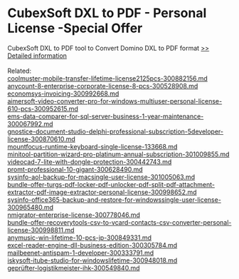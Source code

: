 # CubexSoft DXL to PDF - Personal License -Special Offer
CubexSoft DXL to PDF tool to Convert Domino DXL to PDF format
[>> Detailed information](https://secure.shareit.com/shareit/product.html?productid=300799646&affiliateid=200057808)<br/><br/>Related:
<br />[coolmuster-mobile-transfer-lifetime-license2125pcs-300882156.md](https://github.com/downloadplanet/downloadplanet/blob/main/coolmuster-mobile-transfer-lifetime-license2125pcs-300882156.md)<br />[anycount-8-enterprise-corporate-license-8-pcs-300528908.md](https://github.com/downloadplanet/downloadplanet/blob/main/anycount-8-enterprise-corporate-license-8-pcs-300528908.md)<br />[economsys-invoicing-300992668.md](https://github.com/downloadplanet/downloadplanet/blob/main/economsys-invoicing-300992668.md)<br />[aimersoft-video-converter-pro-for-windows-multiuser-personal-license-610-pcs-300952615.md](https://github.com/downloadplanet/downloadplanet/blob/main/aimersoft-video-converter-pro-for-windows-multiuser-personal-license-610-pcs-300952615.md)<br />[ems-data-comparer-for-sql-server-business-1-year-maintenance-300067992.md](https://github.com/downloadplanet/downloadplanet/blob/main/ems-data-comparer-for-sql-server-business-1-year-maintenance-300067992.md)<br />[gnostice-document-studio-delphi-professional-subscription-5developer-license-300870610.md](https://github.com/downloadplanet/downloadplanet/blob/main/gnostice-document-studio-delphi-professional-subscription-5developer-license-300870610.md)<br />[mountfocus-runtime-keyboard-single-license-133668.md](https://github.com/downloadplanet/downloadplanet/blob/main/mountfocus-runtime-keyboard-single-license-133668.md)<br />[minitool-partition-wizard-pro-platinum-annual-subscription-301009855.md](https://github.com/downloadplanet/downloadplanet/blob/main/minitool-partition-wizard-pro-platinum-annual-subscription-301009855.md)<br />[videocad-7-lite-with-dongle-protection-300442743.md](https://github.com/downloadplanet/downloadplanet/blob/main/videocad-7-lite-with-dongle-protection-300442743.md)<br />[promt-professional-10-gigant-300628490.md](https://github.com/downloadplanet/downloadplanet/blob/main/promt-professional-10-gigant-300628490.md)<br />[sysinfo-aol-backup-for-macsingle-user-license-301005063.md](https://github.com/downloadplanet/downloadplanet/blob/main/sysinfo-aol-backup-for-macsingle-user-license-301005063.md)<br />[bundle-offer-turgs-pdf-locker-pdf-unlocker-pdf-split-pdf-attachment-extractor-pdf-image-extractor-personal-license-300998652.md](https://github.com/downloadplanet/downloadplanet/blob/main/bundle-offer-turgs-pdf-locker-pdf-unlocker-pdf-split-pdf-attachment-extractor-pdf-image-extractor-personal-license-300998652.md)<br />[sysinfo-office365-backup-and-restore-for-windowssingle-user-license-300965480.md](https://github.com/downloadplanet/downloadplanet/blob/main/sysinfo-office365-backup-and-restore-for-windowssingle-user-license-300965480.md)<br />[nmigrator-enterprise-license-300778046.md](https://github.com/downloadplanet/downloadplanet/blob/main/nmigrator-enterprise-license-300778046.md)<br />[bundle-offer-recoverytools-csv-to-vcard-contacts-csv-converter-personal-license-300998811.md](https://github.com/downloadplanet/downloadplanet/blob/main/bundle-offer-recoverytools-csv-to-vcard-contacts-csv-converter-personal-license-300998811.md)<br />[anymusic-win-lifetime-10-pcs-jp-300849331.md](https://github.com/downloadplanet/downloadplanet/blob/main/anymusic-win-lifetime-10-pcs-jp-300849331.md)<br />[excel-reader-engine-dll-business-edition-300305784.md](https://github.com/downloadplanet/downloadplanet/blob/main/excel-reader-engine-dll-business-edition-300305784.md)<br />[mailbeenet-antispam-1-developer-300333791.md](https://github.com/downloadplanet/downloadplanet/blob/main/mailbeenet-antispam-1-developer-300333791.md)<br />[iskysoft-itube-studio-for-windowslifetime-300948018.md](https://github.com/downloadplanet/downloadplanet/blob/main/iskysoft-itube-studio-for-windowslifetime-300948018.md)<br />[geprüfter-logistikmeister-ihk-300549840.md](https://github.com/downloadplanet/downloadplanet/blob/main/geprüfter-logistikmeister-ihk-300549840.md)